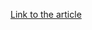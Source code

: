[Link to the article](https://www.welivesecurity.com/en/eset-research/separating-bee-panda-ceranakeeper-making-beeline-thailand/)

